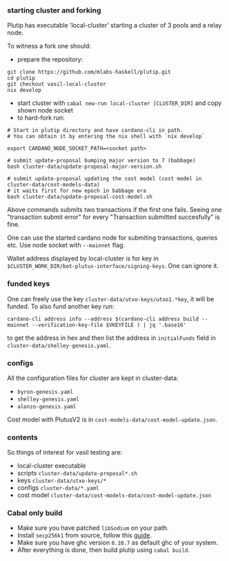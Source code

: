 ### starting cluster and forking

Plutip has executable 'local-cluster' starting a cluster of 3 pools and a relay node.

To witness a fork one should:
 - prepare the repository:
 ```
 git clone https://github.com/mlabs-haskell/plutip.git
 cd plutip
 git checkout vasil-local-cluster
 nix develop
 ```
 - start cluster with `cabal new-run local-cluster [CLUSTER_DIR]` and copy shown node socket
 - to hard-fork run: 
 ```
 # Start in plutip directory and have cardano-cli in path.
 # You can obtain it by entering the nix shell with `nix develop`
 
 export CARDANO_NODE_SOCKET_PATH=<socket path>

 # submit update-proposal bumping major version to 7 (babbage)
 bash cluster-data/update-proposal-major-version.sh

 # submit update-proposal updating the cost model (cost model in cluster-data/cost-models-data)
 # it waits first for new epoch in babbage era
 bash cluster-data/update-proposal-cost-model.sh
 ```
 
Above commands submits two transactions if the first one fails. Seeing one "transaction submit error" for every "Transaction submitted succesfully" is fine.

One can use the started cardano node for submiting transactions, queries etc. Use node socket with `--mainnet` flag.

Wallet address displayed by local-cluster is for key in `$CLUSTER_WORK_DIR/bot-plutus-interface/signing-keys`. One can ignore it.

### funded keys

One can freely use the key `cluster-data/utxo-keys/utxo1.*key`, it will be funded.
To also fund another key run:
```
cardano-cli address info --address $(cardano-cli address build --mainnet --verification-key-file $VKEYFILE ) | jq '.base16'
```
to get the address in hex and then list the address in `initialFunds` field in `cluster-data/shelley-genesis.yaml`.

### configs

All the configuration files for cluster are kept in cluster-data:
 - `byron-genesis.yaml`
 - `shelley-genesis.yaml`
 - `alonzo-genesis.yaml`

Cost model with PlutusV2 is in `cost-models-data/cost-model-update.json`.

### contents

So things of interest for vasil testing are:
 - local-cluster executable
 - scripts `cluster-data/update-proposal*.sh`
 - keys `cluster-data/utxo-keys/*`
 - configs `cluster-data/*.yaml`
 - cost model `cluster-data/cost-models-data/cost-model-update.json`

### Cabal only build

* Make sure you have patched `libSodium` on your path.
* Install `secp256k1` from source, follow this [guide](https://forum.cardano.org/t/cardano-crypto-class-secp256k1-support-issue-on-arm64-with-cardano-node-1-35-0-solution/103765).
* Make sure you have ghc version `8.10.7` as default ghc of your system.
* After everything is done, then build plutip using `cabal build`.
